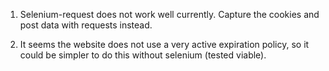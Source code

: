 1. Selenium-request does not work well currently. Capture the cookies and post data with requests instead.

2. It seems the website does not use a very active expiration policy, so it could be simpler to do this without selenium (tested viable).

